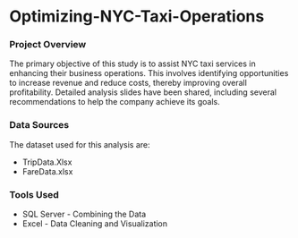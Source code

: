 # Optimizing-NYC-Taxi-Operations

### Project Overview
The primary objective of this study is to assist NYC taxi services in enhancing their business operations. This involves identifying opportunities to increase revenue and reduce costs, thereby improving overall profitability. Detailed analysis slides have been shared, including several recommendations to help the company achieve its goals.

### Data Sources
The dataset used for this analysis are:
- TripData.Xlsx
- FareData.xlsx

### Tools Used
- SQL Server - Combining the Data
- Excel - Data Cleaning and Visualization


